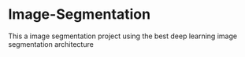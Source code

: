 # Image-Segmentation
This a image segmentation project using the best deep learning image segmentation architecture 
